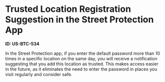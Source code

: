 # Trusted Location Registration Suggestion in the Street Protection App

**ID: US-BTC-534**

In the Street Protection app, if you enter the default password more than 10 times in a specific location on the same day, you will receive a notification suggesting that you add this location as trusted. This makes access easier in the future, as it eliminates the need to enter the password in places you visit regularly and consider safe.